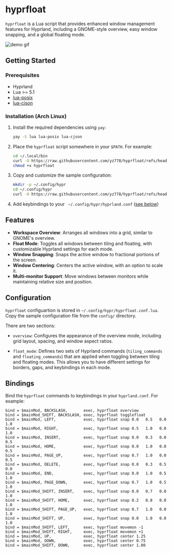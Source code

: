 # hyprfloat

`hyprfloat` is a Lua script that provides enhanced window management features for Hyprland, including a GNOME-style overview, easy window snapping, and a global floating mode.

![demo gif](demo/demo.gif)

## Getting Started

### Prerequisites

- Hyprland
- Lua >= 5.1
- [lua-posix](https://github.com/luaposix/luaposix)
- [lua-cjson](https://github.com/mpx/lua-cjson/)

### Installation (Arch Linux)

1.  Install the required dependencies using `yay`:
    ```sh
    yay -S lua lua-posix lua-cjson
    ```

2.  Place the `hyprfloat` script somewhere in your `$PATH`. For example:
    ```sh
    cd ~/.local/bin
    curl -O https://raw.githubusercontent.com/yz778/hyprfloat/refs/heads/main/src/hyprfloat
    chmod +x hyprfloat
    ```

3.  Copy and customize the sample configuration:
    ```sh
    mkdir -p ~/.config/hypr
    cd ~/.config/hypr
    curl -O https://raw.githubusercontent.com/yz778/hyprfloat/refs/heads/main/config/hyprfloat.conf.lua
    ```

4.  Add keybindings to your ` ~/.config/hypr/hyprland.conf` ([see below](#bindings))

## Features

- **Workspace Overview**: Arranges all windows into a grid, similar to GNOME's overview.
- **Float Mode**: Toggles all windows between tiling and floating, with customizable Hyprland settings for each mode.
- **Window Snapping**: Snaps the active window to fractional portions of the screen.
- **Window Centering**: Centers the active window, with an option to scale it.
- **Multi-monitor Support**: Move windows between monitors while maintaining relative size and position.

## Configuration

`hyprfloat` configuartion is stored in `~/.config/hypr/hyprfloat.conf.lua`. Copy the sample configuration file from the `config/` directory.

There are two sections:

- `overview`: Configures the appearance of the overview mode, including grid layout, spacing, and window aspect ratios.

- `float_mode`: Defines two sets of Hyprland commands (`tiling_commands` and `floating_commands`) that are applied when toggling between tiling and floating modes. This allows you to have different settings for borders, gaps, and keybindings in each mode.

## Bindings

Bind the `hyprfloat` commands to keybindings in your `hyprland.conf`. For example:

```
bind = $mainMod, BACKSLASH,       exec, hyprfloat overview
bind = $mainMod_SHIFT, BACKSLASH, exec, hyprfloat togglefloat
bind = $mainMod, LEFT,            exec, hyprfloat snap 0.0   0.5   0.0   1.0
bind = $mainMod, RIGHT,           exec, hyprfloat snap 0.5   1.0   0.0   1.0
bind = $mainMod, INSERT,          exec, hyprfloat snap 0.0   0.3   0.0   0.5
bind = $mainMod, HOME,            exec, hyprfloat snap 0.0   1.0   0.0   0.5
bind = $mainMod, PAGE_UP,         exec, hyprfloat snap 0.7   1.0   0.0   0.5
bind = $mainMod, DELETE,          exec, hyprfloat snap 0.0   0.3   0.5   0.0
bind = $mainMod, END,             exec, hyprfloat snap 0.0   1.0   0.5   1.0
bind = $mainMod, PAGE_DOWN,       exec, hyprfloat snap 0.7   1.0   0.5   1.0
bind = $mainMod_SHIFT, INSERT,    exec, hyprfloat snap 0.0   0.7   0.0   1.0
bind = $mainMod_SHIFT, HOME,      exec, hyprfloat snap 0.2   0.8   0.0   1.0
bind = $mainMod_SHIFT, PAGE_UP,   exec, hyprfloat snap 0.7   1.0   0.0   1.0
bind = $mainMod_SHIFT, UP,        exec, hyprfloat snap 0.0   1.0   0.0   1.0
bind = $mainMod_SHIFT, LEFT,      exec, hyprfloat movemon -1
bind = $mainMod_SHIFT, RIGHT,     exec, hyprfloat movemon +1
bind = $mainMod, UP,              exec, hyprfloat center 1.25
bind = $mainMod, DOWN,            exec, hyprfloat center 0.75
bind = $mainMod_SHIFT, DOWN,      exec, hyprfloat center 1.00
```
